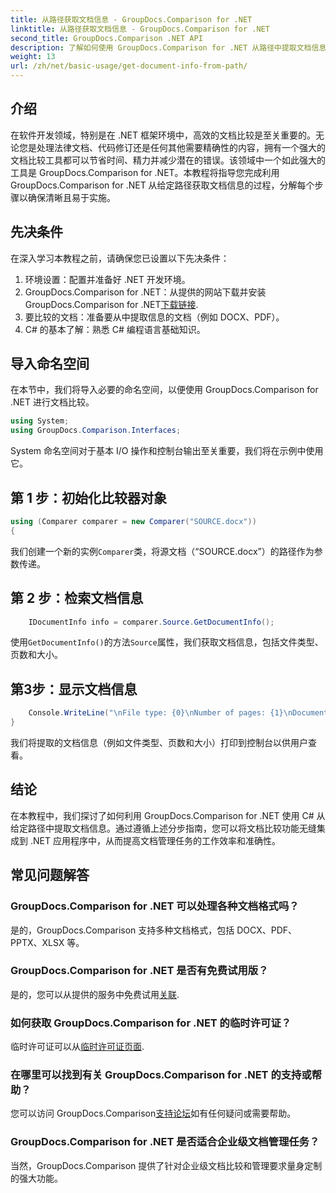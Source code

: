 ```yaml
---
title: 从路径获取文档信息 - GroupDocs.Comparison for .NET
linktitle: 从路径获取文档信息 - GroupDocs.Comparison for .NET
second_title: GroupDocs.Comparison .NET API
description: 了解如何使用 GroupDocs.Comparison for .NET 从路径中提取文档信息。在 C# 中实现高效文档管理的简单步骤。
weight: 13
url: /zh/net/basic-usage/get-document-info-from-path/
---
```

## 介绍
在软件开发领域，特别是在 .NET 框架环境中，高效的文档比较是至关重要的。无论您是处理法律文档、代码修订还是任何其他需要精确性的内容，拥有一个强大的文档比较工具都可以节省时间、精力并减少潜在的错误。该领域中一个如此强大的工具是 GroupDocs.Comparison for .NET。本教程将指导您完成利用 GroupDocs.Comparison for .NET 从给定路径获取文档信息的过程，分解每个步骤以确保清晰且易于实施。
## 先决条件
在深入学习本教程之前，请确保您已设置以下先决条件：
1. 环境设置：配置并准备好 .NET 开发环境。
2.  GroupDocs.Comparison for .NET：从提供的网站下载并安装 GroupDocs.Comparison for .NET[下载链接](https://releases.groupdocs.com/comparison/net/).
3. 要比较的文档：准备要从中提取信息的文档（例如 DOCX、PDF）。
4. C# 的基本了解：熟悉 C# 编程语言基础知识。

## 导入命名空间
在本节中，我们将导入必要的命名空间，以便使用 GroupDocs.Comparison for .NET 进行文档比较。
```csharp
using System;
using GroupDocs.Comparison.Interfaces;
```

System 命名空间对于基本 I/O 操作和控制台输出至关重要，我们将在示例中使用它。

## 第 1 步：初始化比较器对象
```csharp
using (Comparer comparer = new Comparer("SOURCE.docx"))
{
```
我们创建一个新的实例`Comparer`类，将源文档（“SOURCE.docx”）的路径作为参数传递。
## 第 2 步：检索文档信息
```csharp
    IDocumentInfo info = comparer.Source.GetDocumentInfo();
```
使用`GetDocumentInfo()`的方法`Source`属性，我们获取文档信息，包括文件类型、页数和大小。
## 第3步：显示文档信息
```csharp
    Console.WriteLine("\nFile type: {0}\nNumber of pages: {1}\nDocument size: {2} bytes", info.FileType, info.PageCount, info.Size);
}
```
我们将提取的文档信息（例如文件类型、页数和大小）打印到控制台以供用户查看。

## 结论
在本教程中，我们探讨了如何利用 GroupDocs.Comparison for .NET 使用 C# 从给定路径中提取文档信息。通过遵循上述分步指南，您可以将文档比较功能无缝集成到 .NET 应用程序中，从而提高文档管理任务的工作效率和准确性。
## 常见问题解答
### GroupDocs.Comparison for .NET 可以处理各种文档格式吗？
是的，GroupDocs.Comparison 支持多种文档格式，包括 DOCX、PDF、PPTX、XLSX 等。
### GroupDocs.Comparison for .NET 是否有免费试用版？
是的，您可以从提供的服务中免费试用[关联](https://releases.groupdocs.com/).
### 如何获取 GroupDocs.Comparison for .NET 的临时许可证？
临时许可证可以从[临时许可证页面](https://purchase.groupdocs.com/temporary-license/).
### 在哪里可以找到有关 GroupDocs.Comparison for .NET 的支持或帮助？
您可以访问 GroupDocs.Comparison[支持论坛](https://forum.groupdocs.com/c/comparison/12)如有任何疑问或需要帮助。
### GroupDocs.Comparison for .NET 是否适合企业级文档管理任务？
当然，GroupDocs.Comparison 提供了针对企业级文档比较和管理要求量身定制的强大功能。
